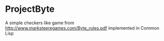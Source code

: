 # ProjectByte
A simple checkers like game from http://www.marksteeregames.com/Byte_rules.pdf implemented in Common Lisp
